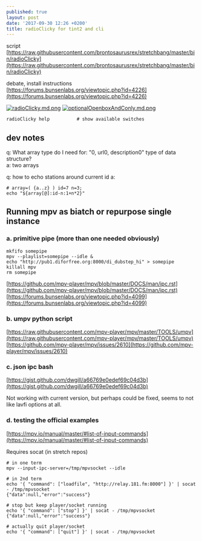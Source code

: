 ```yaml
---
published: true
layout: post
date: '2017-09-30 12:26 +0200'
title: radioClicky for tint2 and cli
---
```

script  
[https://raw.githubusercontent.com/brontosaurusrex/stretchbang/master/bin/radioClicky](https://raw.githubusercontent.com/brontosaurusrex/stretchbang/master/bin/radioClicky)

debate, install instructions  
[https://forums.bunsenlabs.org/viewtopic.php?id=4226](https://forums.bunsenlabs.org/viewtopic.php?id=4226)

[![radioClicky.md.png](https://cdn.scrot.moe/images/2017/09/30/radioClicky.md.png)](https://cdn.scrot.moe/images/2017/09/30/radioClicky.png)
[![optionalOpenboxAndConly.md.png](https://cdn.scrot.moe/images/2017/10/04/optionalOpenboxAndConly.md.png)](https://cdn.scrot.moe/images/2017/10/04/optionalOpenboxAndConly.png)

    radioClicky help          # show available switches
    
## dev notes

q: What array type do I need for: "0, url0, description0" type of data structure?  
a: two arrays

q: how to echo stations around current id
a:

    # array=( {a..z} ) id=7 n=3; 
    echo "${array[@]:id-n:1+n*2}"

## Running mpv as biatch or repurpose single instance

### a. primitive pipe (more than one needed obviously)

    mkfifo somepipe
    mpv --playlist=somepipe --idle &
    echo "http://pub1.diforfree.org:8000/di_dubstep_hi" > somepipe
    killall mpv
    rm somepipe 
    
[https://github.com/mpv-player/mpv/blob/master/DOCS/man/ipc.rst](https://github.com/mpv-player/mpv/blob/master/DOCS/man/ipc.rst)  
[https://forums.bunsenlabs.org/viewtopic.php?id=4099](https://forums.bunsenlabs.org/viewtopic.php?id=4099)

### b. umpv python script

[https://raw.githubusercontent.com/mpv-player/mpv/master/TOOLS/umpv](https://raw.githubusercontent.com/mpv-player/mpv/master/TOOLS/umpv)  
[https://github.com/mpv-player/mpv/issues/2610](https://github.com/mpv-player/mpv/issues/2610)

### c. json ipc bash

[https://gist.github.com/dwgill/a66769e0edef69c04d3b](https://gist.github.com/dwgill/a66769e0edef69c04d3b)

Not working with current version, but perhaps could be fixed, seems to not like lavfi options at all.

### d. testing the official examples

[https://mpv.io/manual/master/#list-of-input-commands](https://mpv.io/manual/master/#list-of-input-commands)

Requires socat (in stretch repos)

	# in one term
    mpv --input-ipc-server=/tmp/mpvsocket --idle
    
    # in 2nd term
    echo '{ "command": ["loadfile", "http://relay.181.fm:8000"] }' | socat - /tmp/mpvsocket
	{"data":null,"error":"success"}
    
    # stop but keep player/socket running
    echo '{ "command": ["stop"] }' | socat - /tmp/mpvsocket
	{"data":null,"error":"success"}
    
    # actually quit player/socket
    echo '{ "command": ["quit"] }' | socat - /tmp/mpvsocket

